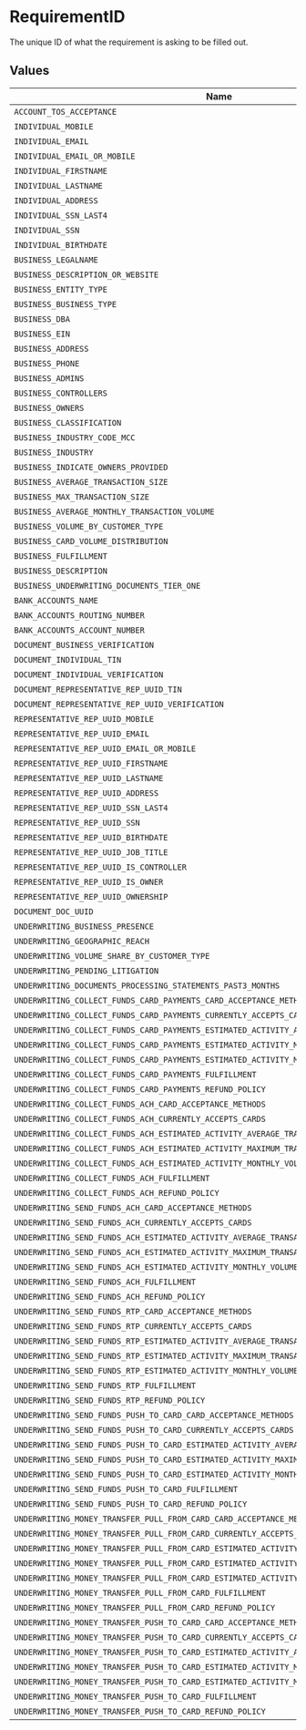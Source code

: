 # RequirementID

The unique ID of what the requirement is asking to be filled out.


## Values

| Name                                                                                       | Value                                                                                      |
| ------------------------------------------------------------------------------------------ | ------------------------------------------------------------------------------------------ |
| `ACCOUNT_TOS_ACCEPTANCE`                                                                   | account.tos-acceptance                                                                     |
| `INDIVIDUAL_MOBILE`                                                                        | individual.mobile                                                                          |
| `INDIVIDUAL_EMAIL`                                                                         | individual.email                                                                           |
| `INDIVIDUAL_EMAIL_OR_MOBILE`                                                               | individual.email-or-mobile                                                                 |
| `INDIVIDUAL_FIRSTNAME`                                                                     | individual.firstname                                                                       |
| `INDIVIDUAL_LASTNAME`                                                                      | individual.lastname                                                                        |
| `INDIVIDUAL_ADDRESS`                                                                       | individual.address                                                                         |
| `INDIVIDUAL_SSN_LAST4`                                                                     | individual.ssn-last4                                                                       |
| `INDIVIDUAL_SSN`                                                                           | individual.ssn                                                                             |
| `INDIVIDUAL_BIRTHDATE`                                                                     | individual.birthdate                                                                       |
| `BUSINESS_LEGALNAME`                                                                       | business.legalname                                                                         |
| `BUSINESS_DESCRIPTION_OR_WEBSITE`                                                          | business.description-or-website                                                            |
| `BUSINESS_ENTITY_TYPE`                                                                     | business.entity-type                                                                       |
| `BUSINESS_BUSINESS_TYPE`                                                                   | business.business-type                                                                     |
| `BUSINESS_DBA`                                                                             | business.dba                                                                               |
| `BUSINESS_EIN`                                                                             | business.ein                                                                               |
| `BUSINESS_ADDRESS`                                                                         | business.address                                                                           |
| `BUSINESS_PHONE`                                                                           | business.phone                                                                             |
| `BUSINESS_ADMINS`                                                                          | business.admins                                                                            |
| `BUSINESS_CONTROLLERS`                                                                     | business.controllers                                                                       |
| `BUSINESS_OWNERS`                                                                          | business.owners                                                                            |
| `BUSINESS_CLASSIFICATION`                                                                  | business.classification                                                                    |
| `BUSINESS_INDUSTRY_CODE_MCC`                                                               | business.industry-code-mcc                                                                 |
| `BUSINESS_INDUSTRY`                                                                        | business.industry                                                                          |
| `BUSINESS_INDICATE_OWNERS_PROVIDED`                                                        | business.indicate-owners-provided                                                          |
| `BUSINESS_AVERAGE_TRANSACTION_SIZE`                                                        | business.average-transaction-size                                                          |
| `BUSINESS_MAX_TRANSACTION_SIZE`                                                            | business.max-transaction-size                                                              |
| `BUSINESS_AVERAGE_MONTHLY_TRANSACTION_VOLUME`                                              | business.average-monthly-transaction-volume                                                |
| `BUSINESS_VOLUME_BY_CUSTOMER_TYPE`                                                         | business.volume-by-customer-type                                                           |
| `BUSINESS_CARD_VOLUME_DISTRIBUTION`                                                        | business.card-volume-distribution                                                          |
| `BUSINESS_FULFILLMENT`                                                                     | business.fulfillment                                                                       |
| `BUSINESS_DESCRIPTION`                                                                     | business.description                                                                       |
| `BUSINESS_UNDERWRITING_DOCUMENTS_TIER_ONE`                                                 | business.underwriting-documents-tier-one                                                   |
| `BANK_ACCOUNTS_NAME`                                                                       | bank-accounts.name                                                                         |
| `BANK_ACCOUNTS_ROUTING_NUMBER`                                                             | bank-accounts.routing-number                                                               |
| `BANK_ACCOUNTS_ACCOUNT_NUMBER`                                                             | bank-accounts.account-number                                                               |
| `DOCUMENT_BUSINESS_VERIFICATION`                                                           | document.business.verification                                                             |
| `DOCUMENT_INDIVIDUAL_TIN`                                                                  | document.individual.tin                                                                    |
| `DOCUMENT_INDIVIDUAL_VERIFICATION`                                                         | document.individual.verification                                                           |
| `DOCUMENT_REPRESENTATIVE_REP_UUID_TIN`                                                     | document.representative.{rep-uuid}.tin                                                     |
| `DOCUMENT_REPRESENTATIVE_REP_UUID_VERIFICATION`                                            | document.representative.{rep-uuid}.verification                                            |
| `REPRESENTATIVE_REP_UUID_MOBILE`                                                           | representative.{rep-uuid}.mobile                                                           |
| `REPRESENTATIVE_REP_UUID_EMAIL`                                                            | representative.{rep-uuid}.email                                                            |
| `REPRESENTATIVE_REP_UUID_EMAIL_OR_MOBILE`                                                  | representative.{rep-uuid}.email-or-mobile                                                  |
| `REPRESENTATIVE_REP_UUID_FIRSTNAME`                                                        | representative.{rep-uuid}.firstname                                                        |
| `REPRESENTATIVE_REP_UUID_LASTNAME`                                                         | representative.{rep-uuid}.lastname                                                         |
| `REPRESENTATIVE_REP_UUID_ADDRESS`                                                          | representative.{rep-uuid}.address                                                          |
| `REPRESENTATIVE_REP_UUID_SSN_LAST4`                                                        | representative.{rep-uuid}.ssn-last4                                                        |
| `REPRESENTATIVE_REP_UUID_SSN`                                                              | representative.{rep-uuid}.ssn                                                              |
| `REPRESENTATIVE_REP_UUID_BIRTHDATE`                                                        | representative.{rep-uuid}.birthdate                                                        |
| `REPRESENTATIVE_REP_UUID_JOB_TITLE`                                                        | representative.{rep-uuid}.job-title                                                        |
| `REPRESENTATIVE_REP_UUID_IS_CONTROLLER`                                                    | representative.{rep-uuid}.is-controller                                                    |
| `REPRESENTATIVE_REP_UUID_IS_OWNER`                                                         | representative.{rep-uuid}.is-owner                                                         |
| `REPRESENTATIVE_REP_UUID_OWNERSHIP`                                                        | representative.{rep-uuid}.ownership                                                        |
| `DOCUMENT_DOC_UUID`                                                                        | document.{doc-uuid}                                                                        |
| `UNDERWRITING_BUSINESS_PRESENCE`                                                           | underwriting.businessPresence                                                              |
| `UNDERWRITING_GEOGRAPHIC_REACH`                                                            | underwriting.geographicReach                                                               |
| `UNDERWRITING_VOLUME_SHARE_BY_CUSTOMER_TYPE`                                               | underwriting.volumeShareByCustomerType                                                     |
| `UNDERWRITING_PENDING_LITIGATION`                                                          | underwriting.pendingLitigation                                                             |
| `UNDERWRITING_DOCUMENTS_PROCESSING_STATEMENTS_PAST3_MONTHS`                                | underwriting.documents.processingStatementsPast3Months                                     |
| `UNDERWRITING_COLLECT_FUNDS_CARD_PAYMENTS_CARD_ACCEPTANCE_METHODS`                         | underwriting.collectFunds.cardPayments.cardAcceptanceMethods                               |
| `UNDERWRITING_COLLECT_FUNDS_CARD_PAYMENTS_CURRENTLY_ACCEPTS_CARDS`                         | underwriting.collectFunds.cardPayments.currentlyAcceptsCards                               |
| `UNDERWRITING_COLLECT_FUNDS_CARD_PAYMENTS_ESTIMATED_ACTIVITY_AVERAGE_TRANSACTION_AMOUNT`   | underwriting.collectFunds.cardPayments.estimatedActivity.averageTransactionAmount          |
| `UNDERWRITING_COLLECT_FUNDS_CARD_PAYMENTS_ESTIMATED_ACTIVITY_MAXIMUM_TRANSACTION_AMOUNT`   | underwriting.collectFunds.cardPayments.estimatedActivity.maximumTransactionAmount          |
| `UNDERWRITING_COLLECT_FUNDS_CARD_PAYMENTS_ESTIMATED_ACTIVITY_MONTHLY_VOLUME_RANGE`         | underwriting.collectFunds.cardPayments.estimatedActivity.monthlyVolumeRange                |
| `UNDERWRITING_COLLECT_FUNDS_CARD_PAYMENTS_FULFILLMENT`                                     | underwriting.collectFunds.cardPayments.fulfillment                                         |
| `UNDERWRITING_COLLECT_FUNDS_CARD_PAYMENTS_REFUND_POLICY`                                   | underwriting.collectFunds.cardPayments.refundPolicy                                        |
| `UNDERWRITING_COLLECT_FUNDS_ACH_CARD_ACCEPTANCE_METHODS`                                   | underwriting.collectFunds.ach.cardAcceptanceMethods                                        |
| `UNDERWRITING_COLLECT_FUNDS_ACH_CURRENTLY_ACCEPTS_CARDS`                                   | underwriting.collectFunds.ach.currentlyAcceptsCards                                        |
| `UNDERWRITING_COLLECT_FUNDS_ACH_ESTIMATED_ACTIVITY_AVERAGE_TRANSACTION_AMOUNT`             | underwriting.collectFunds.ach.estimatedActivity.averageTransactionAmount                   |
| `UNDERWRITING_COLLECT_FUNDS_ACH_ESTIMATED_ACTIVITY_MAXIMUM_TRANSACTION_AMOUNT`             | underwriting.collectFunds.ach.estimatedActivity.maximumTransactionAmount                   |
| `UNDERWRITING_COLLECT_FUNDS_ACH_ESTIMATED_ACTIVITY_MONTHLY_VOLUME_RANGE`                   | underwriting.collectFunds.ach.estimatedActivity.monthlyVolumeRange                         |
| `UNDERWRITING_COLLECT_FUNDS_ACH_FULFILLMENT`                                               | underwriting.collectFunds.ach.fulfillment                                                  |
| `UNDERWRITING_COLLECT_FUNDS_ACH_REFUND_POLICY`                                             | underwriting.collectFunds.ach.refundPolicy                                                 |
| `UNDERWRITING_SEND_FUNDS_ACH_CARD_ACCEPTANCE_METHODS`                                      | underwriting.sendFunds.ach.cardAcceptanceMethods                                           |
| `UNDERWRITING_SEND_FUNDS_ACH_CURRENTLY_ACCEPTS_CARDS`                                      | underwriting.sendFunds.ach.currentlyAcceptsCards                                           |
| `UNDERWRITING_SEND_FUNDS_ACH_ESTIMATED_ACTIVITY_AVERAGE_TRANSACTION_AMOUNT`                | underwriting.sendFunds.ach.estimatedActivity.averageTransactionAmount                      |
| `UNDERWRITING_SEND_FUNDS_ACH_ESTIMATED_ACTIVITY_MAXIMUM_TRANSACTION_AMOUNT`                | underwriting.sendFunds.ach.estimatedActivity.maximumTransactionAmount                      |
| `UNDERWRITING_SEND_FUNDS_ACH_ESTIMATED_ACTIVITY_MONTHLY_VOLUME_RANGE`                      | underwriting.sendFunds.ach.estimatedActivity.monthlyVolumeRange                            |
| `UNDERWRITING_SEND_FUNDS_ACH_FULFILLMENT`                                                  | underwriting.sendFunds.ach.fulfillment                                                     |
| `UNDERWRITING_SEND_FUNDS_ACH_REFUND_POLICY`                                                | underwriting.sendFunds.ach.refundPolicy                                                    |
| `UNDERWRITING_SEND_FUNDS_RTP_CARD_ACCEPTANCE_METHODS`                                      | underwriting.sendFunds.rtp.cardAcceptanceMethods                                           |
| `UNDERWRITING_SEND_FUNDS_RTP_CURRENTLY_ACCEPTS_CARDS`                                      | underwriting.sendFunds.rtp.currentlyAcceptsCards                                           |
| `UNDERWRITING_SEND_FUNDS_RTP_ESTIMATED_ACTIVITY_AVERAGE_TRANSACTION_AMOUNT`                | underwriting.sendFunds.rtp.estimatedActivity.averageTransactionAmount                      |
| `UNDERWRITING_SEND_FUNDS_RTP_ESTIMATED_ACTIVITY_MAXIMUM_TRANSACTION_AMOUNT`                | underwriting.sendFunds.rtp.estimatedActivity.maximumTransactionAmount                      |
| `UNDERWRITING_SEND_FUNDS_RTP_ESTIMATED_ACTIVITY_MONTHLY_VOLUME_RANGE`                      | underwriting.sendFunds.rtp.estimatedActivity.monthlyVolumeRange                            |
| `UNDERWRITING_SEND_FUNDS_RTP_FULFILLMENT`                                                  | underwriting.sendFunds.rtp.fulfillment                                                     |
| `UNDERWRITING_SEND_FUNDS_RTP_REFUND_POLICY`                                                | underwriting.sendFunds.rtp.refundPolicy                                                    |
| `UNDERWRITING_SEND_FUNDS_PUSH_TO_CARD_CARD_ACCEPTANCE_METHODS`                             | underwriting.sendFunds.pushToCard.cardAcceptanceMethods                                    |
| `UNDERWRITING_SEND_FUNDS_PUSH_TO_CARD_CURRENTLY_ACCEPTS_CARDS`                             | underwriting.sendFunds.pushToCard.currentlyAcceptsCards                                    |
| `UNDERWRITING_SEND_FUNDS_PUSH_TO_CARD_ESTIMATED_ACTIVITY_AVERAGE_TRANSACTION_AMOUNT`       | underwriting.sendFunds.pushToCard.estimatedActivity.averageTransactionAmount               |
| `UNDERWRITING_SEND_FUNDS_PUSH_TO_CARD_ESTIMATED_ACTIVITY_MAXIMUM_TRANSACTION_AMOUNT`       | underwriting.sendFunds.pushToCard.estimatedActivity.maximumTransactionAmount               |
| `UNDERWRITING_SEND_FUNDS_PUSH_TO_CARD_ESTIMATED_ACTIVITY_MONTHLY_VOLUME_RANGE`             | underwriting.sendFunds.pushToCard.estimatedActivity.monthlyVolumeRange                     |
| `UNDERWRITING_SEND_FUNDS_PUSH_TO_CARD_FULFILLMENT`                                         | underwriting.sendFunds.pushToCard.fulfillment                                              |
| `UNDERWRITING_SEND_FUNDS_PUSH_TO_CARD_REFUND_POLICY`                                       | underwriting.sendFunds.pushToCard.refundPolicy                                             |
| `UNDERWRITING_MONEY_TRANSFER_PULL_FROM_CARD_CARD_ACCEPTANCE_METHODS`                       | underwriting.moneyTransfer.pullFromCard.cardAcceptanceMethods                              |
| `UNDERWRITING_MONEY_TRANSFER_PULL_FROM_CARD_CURRENTLY_ACCEPTS_CARDS`                       | underwriting.moneyTransfer.pullFromCard.currentlyAcceptsCards                              |
| `UNDERWRITING_MONEY_TRANSFER_PULL_FROM_CARD_ESTIMATED_ACTIVITY_AVERAGE_TRANSACTION_AMOUNT` | underwriting.moneyTransfer.pullFromCard.estimatedActivity.averageTransactionAmount         |
| `UNDERWRITING_MONEY_TRANSFER_PULL_FROM_CARD_ESTIMATED_ACTIVITY_MAXIMUM_TRANSACTION_AMOUNT` | underwriting.moneyTransfer.pullFromCard.estimatedActivity.maximumTransactionAmount         |
| `UNDERWRITING_MONEY_TRANSFER_PULL_FROM_CARD_ESTIMATED_ACTIVITY_MONTHLY_VOLUME_RANGE`       | underwriting.moneyTransfer.pullFromCard.estimatedActivity.monthlyVolumeRange               |
| `UNDERWRITING_MONEY_TRANSFER_PULL_FROM_CARD_FULFILLMENT`                                   | underwriting.moneyTransfer.pullFromCard.fulfillment                                        |
| `UNDERWRITING_MONEY_TRANSFER_PULL_FROM_CARD_REFUND_POLICY`                                 | underwriting.moneyTransfer.pullFromCard.refundPolicy                                       |
| `UNDERWRITING_MONEY_TRANSFER_PUSH_TO_CARD_CARD_ACCEPTANCE_METHODS`                         | underwriting.moneyTransfer.pushToCard.cardAcceptanceMethods                                |
| `UNDERWRITING_MONEY_TRANSFER_PUSH_TO_CARD_CURRENTLY_ACCEPTS_CARDS`                         | underwriting.moneyTransfer.pushToCard.currentlyAcceptsCards                                |
| `UNDERWRITING_MONEY_TRANSFER_PUSH_TO_CARD_ESTIMATED_ACTIVITY_AVERAGE_TRANSACTION_AMOUNT`   | underwriting.moneyTransfer.pushToCard.estimatedActivity.averageTransactionAmount           |
| `UNDERWRITING_MONEY_TRANSFER_PUSH_TO_CARD_ESTIMATED_ACTIVITY_MAXIMUM_TRANSACTION_AMOUNT`   | underwriting.moneyTransfer.pushToCard.estimatedActivity.maximumTransactionAmount           |
| `UNDERWRITING_MONEY_TRANSFER_PUSH_TO_CARD_ESTIMATED_ACTIVITY_MONTHLY_VOLUME_RANGE`         | underwriting.moneyTransfer.pushToCard.estimatedActivity.monthlyVolumeRange                 |
| `UNDERWRITING_MONEY_TRANSFER_PUSH_TO_CARD_FULFILLMENT`                                     | underwriting.moneyTransfer.pushToCard.fulfillment                                          |
| `UNDERWRITING_MONEY_TRANSFER_PUSH_TO_CARD_REFUND_POLICY`                                   | underwriting.moneyTransfer.pushToCard.refundPolicy                                         |